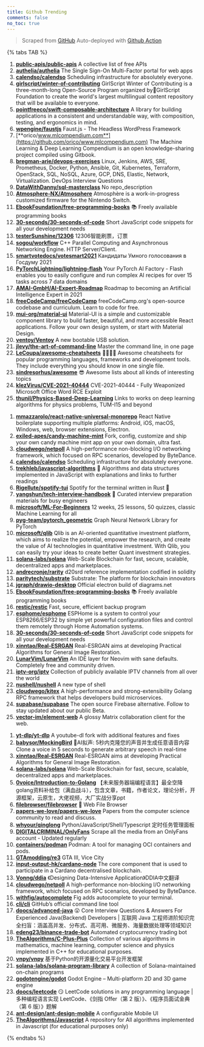 ```yaml
---
title: Github Trending
comments: false
no_toc: true
---
```


> Scraped from [GitHub](https://github.com/trending)
Auto-deployed with [Github Action](https://docs.github.com/en/actions)

{% tabs TAB %}
<!-- tab Daily -->
1. [**public-apis/public-apis**](https://github.com/public-apis/public-apis)
A collective list of free APIs
2. [**authelia/authelia**](https://github.com/authelia/authelia)
The Single Sign-On Multi-Factor portal for web apps
3. [**calendso/calendso**](https://github.com/calendso/calendso)
Scheduling infrastructure for absolutely everyone.
4. [**girlscript/winter-of-contributing**](https://github.com/girlscript/winter-of-contributing)
GirlScript Winter of Contributing is a three-month-long Open-Source Program organized by🧡GirlScript Foundation to create the world's largest multilingual content repository that will be available to everyone.
5. [**pointfreeco/swift-composable-architecture**](https://github.com/pointfreeco/swift-composable-architecture)
A library for building applications in a consistent and understandable way, with composition, testing, and ergonomics in mind.
6. [**wpengine/faustjs**](https://github.com/wpengine/faustjs)
Faust.js - The Headless WordPress Framework
7. [**orico/www.mlcompendium.com**](https://github.com/orico/www.mlcompendium.com)
The Machine Learning & Deep Learning Compendium is an open knowledge-sharing project compiled using Gitbook.
8. [**bregman-arie/devops-exercises**](https://github.com/bregman-arie/devops-exercises)
Linux, Jenkins, AWS, SRE, Prometheus, Docker, Python, Ansible, Git, Kubernetes, Terraform, OpenStack, SQL, NoSQL, Azure, GCP, DNS, Elastic, Network, Virtualization. DevOps Interview Questions
9. [**DataWithDanny/sql-masterclass**](https://github.com/DataWithDanny/sql-masterclass)
No repo_description
10. [**Atmosphere-NX/Atmosphere**](https://github.com/Atmosphere-NX/Atmosphere)
Atmosphère is a work-in-progress customized firmware for the Nintendo Switch.
11. [**EbookFoundation/free-programming-books**](https://github.com/EbookFoundation/free-programming-books)
📚 Freely available programming books
12. [**30-seconds/30-seconds-of-code**](https://github.com/30-seconds/30-seconds-of-code)
Short JavaScript code snippets for all your development needs
13. [**testerSunshine/12306**](https://github.com/testerSunshine/12306)
12306智能刷票，订票
14. [**sogou/workflow**](https://github.com/sogou/workflow)
C++ Parallel Computing and Asynchronous Networking Engine. HTTP Server/Client.
15. [**smartvotedocs/votesmart2021**](https://github.com/smartvotedocs/votesmart2021)
Кандидаты Умного голосования в Госдуму 2021
16. [**PyTorchLightning/lightning-flash**](https://github.com/PyTorchLightning/lightning-flash)
Your PyTorch AI Factory - Flash enables you to easily configure and run complex AI recipes for over 15 tasks across 7 data domains
17. [**AMAI-GmbH/AI-Expert-Roadmap**](https://github.com/AMAI-GmbH/AI-Expert-Roadmap)
Roadmap to becoming an Artificial Intelligence Expert in 2021
18. [**freeCodeCamp/freeCodeCamp**](https://github.com/freeCodeCamp/freeCodeCamp)
freeCodeCamp.org's open-source codebase and curriculum. Learn to code for free.
19. [**mui-org/material-ui**](https://github.com/mui-org/material-ui)
Material-UI is a simple and customizable component library to build faster, beautiful, and more accessible React applications. Follow your own design system, or start with Material Design.
20. [**ventoy/Ventoy**](https://github.com/ventoy/Ventoy)
A new bootable USB solution.
21. [**jlevy/the-art-of-command-line**](https://github.com/jlevy/the-art-of-command-line)
Master the command line, in one page
22. [**LeCoupa/awesome-cheatsheets**](https://github.com/LeCoupa/awesome-cheatsheets)
👩‍💻👨‍💻 Awesome cheatsheets for popular programming languages, frameworks and development tools. They include everything you should know in one single file.
23. [**sindresorhus/awesome**](https://github.com/sindresorhus/awesome)
😎 Awesome lists about all kinds of interesting topics
24. [**klezVirus/CVE-2021-40444**](https://github.com/klezVirus/CVE-2021-40444)
CVE-2021-40444 - Fully Weaponized Microsoft Office Word RCE Exploit
25. [**thunil/Physics-Based-Deep-Learning**](https://github.com/thunil/Physics-Based-Deep-Learning)
Links to works on deep learning algorithms for physics problems, TUM-I15 and beyond
<!-- endtab -->
<!-- tab Weekly -->
1. [**mmazzarolo/react-native-universal-monorepo**](https://github.com/mmazzarolo/react-native-universal-monorepo)
React Native boilerplate supporting multiple platforms: Android, iOS, macOS, Windows, web, browser extensions, Electron.
2. [**exiled-apes/candy-machine-mint**](https://github.com/exiled-apes/candy-machine-mint)
Fork, config, customize and ship your own candy machine mint app on your own domain, ultra fast.
3. [**cloudwego/netpoll**](https://github.com/cloudwego/netpoll)
A high-performance non-blocking I/O networking framework, which focused on RPC scenarios, developed by ByteDance.
4. [**calendso/calendso**](https://github.com/calendso/calendso)
Scheduling infrastructure for absolutely everyone.
5. [**trekhleb/javascript-algorithms**](https://github.com/trekhleb/javascript-algorithms)
📝 Algorithms and data structures implemented in JavaScript with explanations and links to further readings
6. [**Rigellute/spotify-tui**](https://github.com/Rigellute/spotify-tui)
Spotify for the terminal written in Rust 🚀
7. [**yangshun/tech-interview-handbook**](https://github.com/yangshun/tech-interview-handbook)
💯 Curated interview preparation materials for busy engineers
8. [**microsoft/ML-For-Beginners**](https://github.com/microsoft/ML-For-Beginners)
12 weeks, 25 lessons, 50 quizzes, classic Machine Learning for all
9. [**pyg-team/pytorch_geometric**](https://github.com/pyg-team/pytorch_geometric)
Graph Neural Network Library for PyTorch
10. [**microsoft/qlib**](https://github.com/microsoft/qlib)
Qlib is an AI-oriented quantitative investment platform, which aims to realize the potential, empower the research, and create the value of AI technologies in quantitative investment. With Qlib, you can easily try your ideas to create better Quant investment strategies.
11. [**solana-labs/solana**](https://github.com/solana-labs/solana)
Web-Scale Blockchain for fast, secure, scalable, decentralized apps and marketplaces.
12. [**andrecronje/rarity**](https://github.com/andrecronje/rarity)
d20srd reference implementation codified in solidity
13. [**paritytech/substrate**](https://github.com/paritytech/substrate)
Substrate: The platform for blockchain innovators
14. [**jgraph/drawio-desktop**](https://github.com/jgraph/drawio-desktop)
Official electron build of diagrams.net
15. [**EbookFoundation/free-programming-books**](https://github.com/EbookFoundation/free-programming-books)
📚 Freely available programming books
16. [**restic/restic**](https://github.com/restic/restic)
Fast, secure, efficient backup program
17. [**esphome/esphome**](https://github.com/esphome/esphome)
ESPHome is a system to control your ESP8266/ESP32 by simple yet powerful configuration files and control them remotely through Home Automation systems.
18. [**30-seconds/30-seconds-of-code**](https://github.com/30-seconds/30-seconds-of-code)
Short JavaScript code snippets for all your development needs
19. [**xinntao/Real-ESRGAN**](https://github.com/xinntao/Real-ESRGAN)
Real-ESRGAN aims at developing Practical Algorithms for General Image Restoration.
20. [**LunarVim/LunarVim**](https://github.com/LunarVim/LunarVim)
An IDE layer for Neovim with sane defaults. Completely free and community driven.
21. [**iptv-org/iptv**](https://github.com/iptv-org/iptv)
Collection of publicly available IPTV channels from all over the world
22. [**nushell/nushell**](https://github.com/nushell/nushell)
A new type of shell
23. [**cloudwego/kitex**](https://github.com/cloudwego/kitex)
A high-performance and strong-extensibility Golang RPC framework that helps developers build microservices.
24. [**supabase/supabase**](https://github.com/supabase/supabase)
The open source Firebase alternative. Follow to stay updated about our public Beta.
25. [**vector-im/element-web**](https://github.com/vector-im/element-web)
A glossy Matrix collaboration client for the web.
<!-- endtab -->
<!-- tab Monthly -->
1. [**yt-dlp/yt-dlp**](https://github.com/yt-dlp/yt-dlp)
A youtube-dl fork with additional features and fixes
2. [**babysor/MockingBird**](https://github.com/babysor/MockingBird)
🚀AI拟声: 5秒内克隆您的声音并生成任意语音内容 Clone a voice in 5 seconds to generate arbitrary speech in real-time
3. [**xinntao/Real-ESRGAN**](https://github.com/xinntao/Real-ESRGAN)
Real-ESRGAN aims at developing Practical Algorithms for General Image Restoration.
4. [**solana-labs/solana**](https://github.com/solana-labs/solana)
Web-Scale Blockchain for fast, secure, scalable, decentralized apps and marketplaces.
5. [**0voice/Introduction-to-Golang**](https://github.com/0voice/Introduction-to-Golang)
【未来服务器端编程语言】最全空降golang资料补给包（满血战斗），包含文章，书籍，作者论文，理论分析，开源框架，云原生，大佬视频，大厂实战分享ppt
6. [**filebrowser/filebrowser**](https://github.com/filebrowser/filebrowser)
📂 Web File Browser
7. [**papers-we-love/papers-we-love**](https://github.com/papers-we-love/papers-we-love)
Papers from the computer science community to read and discuss.
8. [**whyour/qinglong**](https://github.com/whyour/qinglong)
Python/JavaScript/Shell/Typescript 定时任务管理面板
9. [**DIGITALCRIMINAL/OnlyFans**](https://github.com/DIGITALCRIMINAL/OnlyFans)
Scrape all the media from an OnlyFans account - Updated regularly
10. [**containers/podman**](https://github.com/containers/podman)
Podman: A tool for managing OCI containers and pods.
11. [**GTAmodding/re3**](https://github.com/GTAmodding/re3)
GTA III, Vice City
12. [**input-output-hk/cardano-node**](https://github.com/input-output-hk/cardano-node)
The core component that is used to participate in a Cardano decentralised blockchain.
13. [**Vonng/ddia**](https://github.com/Vonng/ddia)
《Designing Data-Intensive Application》DDIA中文翻译
14. [**cloudwego/netpoll**](https://github.com/cloudwego/netpoll)
A high-performance non-blocking I/O networking framework, which focused on RPC scenarios, developed by ByteDance.
15. [**withfig/autocomplete**](https://github.com/withfig/autocomplete)
Fig adds autocomplete to your terminal.
16. [**cli/cli**](https://github.com/cli/cli)
GitHub’s official command line tool
17. [**doocs/advanced-java**](https://github.com/doocs/advanced-java)
😮 Core Interview Questions & Answers For Experienced Java(Backend) Developers | 互联网 Java 工程师进阶知识完全扫盲：涵盖高并发、分布式、高可用、微服务、海量数据处理等领域知识
18. [**edeng23/binance-trade-bot**](https://github.com/edeng23/binance-trade-bot)
Automated cryptocurrency trading bot
19. [**TheAlgorithms/C-Plus-Plus**](https://github.com/TheAlgorithms/C-Plus-Plus)
Collection of various algorithms in mathematics, machine learning, computer science and physics implemented in C++ for educational purposes.
20. [**vnpy/vnpy**](https://github.com/vnpy/vnpy)
基于Python的开源量化交易平台开发框架
21. [**solana-labs/solana-program-library**](https://github.com/solana-labs/solana-program-library)
A collection of Solana-maintained on-chain programs
22. [**godotengine/godot**](https://github.com/godotengine/godot)
Godot Engine – Multi-platform 2D and 3D game engine
23. [**doocs/leetcode**](https://github.com/doocs/leetcode)
😏 LeetCode solutions in any programming language | 多种编程语言实现 LeetCode、《剑指 Offer（第 2 版）》、《程序员面试金典（第 6 版）》题解
24. [**ant-design/ant-design-mobile**](https://github.com/ant-design/ant-design-mobile)
A configurable Mobile UI
25. [**TheAlgorithms/Javascript**](https://github.com/TheAlgorithms/Javascript)
A repository for All algorithms implemented in Javascript (for educational purposes only)
<!-- endtab -->
{% endtabs %}
